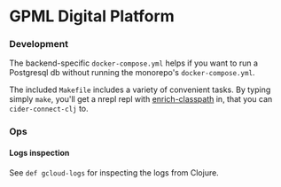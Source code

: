 # GPML Digital Platform

### Development

The backend-specific `docker-compose.yml` helps if you want to run a Postgresql db without running the monorepo's `docker-compose.yml`.

The included `Makefile` includes a variety of convenient tasks. By typing simply `make`, you'll get a nrepl repl with [enrich-classpath](https://github.com/clojure-emacs/enrich-classpath) in, that you can `cider-connect-clj` to.

### Ops

#### Logs inspection

See `def gcloud-logs` for inspecting the logs from Clojure.
